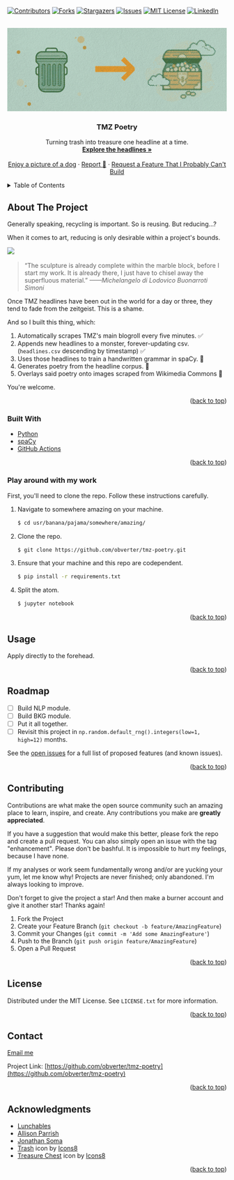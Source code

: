 <div id="top"></div>
<!--
*** Thanks for checking out the Best-README-Template. If you have a suggestion
*** that would make this better, please fork the repo and create a pull request
*** or simply open an issue with the tag "enhancement".
*** Don't forget to give the project a star!
*** Thanks again! Now go create something AMAZING! :D
-->

<!-- PROJECT SHIELDS -->
<!--
*** I'm using markdown "reference style" links for readability.
*** Reference links are enclosed in brackets [ ] instead of parentheses ( ).
*** See the bottom of this document for the declaration of the reference variables
*** for contributors-url, forks-url, etc. This is an optional, concise syntax you may use.
*** https://www.markdownguide.org/basic-syntax/#reference-style-links
-->
[![Contributors][contributors-shield]][contributors-url]
[![Forks][forks-shield]][forks-url]
[![Stargazers][stars-shield]][stars-url]
[![Issues][issues-shield]][issues-url]
[![MIT License][license-shield]][license-url]
[![LinkedIn][linkedin-shield]][linkedin-url]

<!-- PROJECT LOGO -->
<br />
<div align="center">
  <a href="https://github.com/obverter/tmz-poetry">
    <img src="images/tmz-poetry.png">
  </a>

<h3 align="center">TMZ Poetry</h3>

  <p align="center">
    Turning trash into treasure one headline at a time.
    <br />
    <a href="headlines.csv"><strong>Explore the headlines »</strong></a>
    <br />
    <br />
    <a href="https://random.dog/">Enjoy a picture of a dog</a>
    ·
    <a href="https://github.com/obverter/tmz-poetry/issues">Report 🐛</a>
    ·
    <a href="https://github.com/obverter/tmz-poetry/issues">Request a Feature That I Probably Can't Build</a>
  </p>
</div>

<!-- TABLE OF CONTENTS -->
<details>
  <summary>Table of Contents</summary>
  <ol>
    <li>
      <a href="#about-the-project">About The Project</a>
      <ul>
        <li><a href="#built-with">Built With</a></li>
      </ul>
    </li>
    <li>
      <a href="#getting-started">Getting Started</a>
      <ul>
        <li><a href="#prerequisites">Prerequisites</a></li>
        <li><a href="#installation">Installation</a></li>
      </ul>
    </li>
    <li><a href="#usage">Usage</a></li>
    <li><a href="#roadmap">Roadmap</a></li>
    <li><a href="#contributing">Contributing</a></li>
    <li><a href="#license">License</a></li>
    <li><a href="#contact">Contact</a></li>
    <li><a href="#acknowledgments">Acknowledgments</a></li>
  </ol>
</details>

<!-- ABOUT THE PROJECT -->

## About The Project

<!--
[![Product Name Screen Shot][product-screenshot]](https://example.com) -->

<!-- Here's a blank template to get started: To avoid retyping too much info. Do a search and replace with your text editor for the following: `obverter`, `tmz-poetry`, `obverter`, `BenTylerElliott`, `obverter.com`, `ben`, `TMZ Poetry`, `Turning Trash Into Treasure` -->

Generally speaking, recycling is important. So is reusing. But reducing...?

When it comes to art, reducing is only desirable within a project's bounds.

<img src="https://news.artnet.com/app/news-upload/2018/01/TMNT_Michelangelo-10-1024x683.jpg"></img>

> “The sculpture is already complete within the marble block, before I start my work. It is already there, I just have to chisel away the superfluous material.”
> <cite>——Michelangelo di Lodovico Buonarroti Simoni</cite>

Once TMZ headlines have been out in the world for a day or three, they tend to fade from the zeitgeist. This is a shame.

And so I built this thing, which:

1. Automatically scrapes TMZ's main blogroll every five minutes. ✅
2. Appends new headlines to a monster, forever-updating csv. (`headlines.csv` descending by timestamp) ✅
3. Uses those headlines to train a handwritten grammar in spaCy. 🔨
4. Generates poetry from the headline corpus. 🔨
5. Overlays said poetry onto images scraped from Wikimedia Commons 🔨

You're welcome.

<p align="right">(<a href="#top">back to top</a>)</p>

### Built With

<!-- * [Next.js](https://nextjs.org/)
* [React.js](https://reactjs.org/)
* [Vue.js](https://vuejs.org/)
* [Angular](https://angular.io/)
* [Svelte](https://svelte.dev/)
* [Laravel](https://laravel.com)
* [Bootstrap](https://getbootstrap.com)
* [JQuery](https://jquery.com) -->

- [Python](https://python.org)
- [spaCy](https://spacy.io/)
- [GitHub Actions](https://github.com/features/actions)

<p align="right">(<a href="#top">back to top</a>)</p>

<!-- GETTING STARTED -->
<!-- ## Getting Started

This is an example of how you may give instructions on setting up your project locally.
To get a local copy up and running follow these simple example steps. -->

### Play around with my work

First, you'll need to clone the repo. Follow these instructions carefully.

1. Navigate to somewhere amazing on your machine.
   ```sh
   $ cd usr/banana/pajama/somewhere/amazing/
   ```
2. Clone the repo.
   ```sh
   $ git clone https://github.com/obverter/tmz-poetry.git
   ```
3. Ensure that your machine and this repo are codependent.
   ```sh
   $ pip install -r requirements.txt
   ```
4. Split the atom.
   ```sh
   $ jupyter notebook
   ```

<p align="right">(<a href="#top">back to top</a>)</p>

<!-- USAGE EXAMPLES -->

## Usage

Apply directly to the forehead.

<!-- Use this space to show useful examples of how a project can be used. Additional screenshots, code examples and demos work well in this space. You may also link to more resources. -->

<!-- _For more examples, please refer to the [Documentation](https://example.com)_ -->

<p align="right">(<a href="#top">back to top</a>)</p>

<!-- ROADMAP -->

## Roadmap

- [ ] Build NLP module.
- [ ] Build BKG module.
- [ ] Put it all together.
- [ ] Revisit this project in `np.random.default_rng().integers(low=1, high=12)` months.

See the [open issues](https://github.com/obverter/tmz-poetry/issues) for a full list of proposed features (and known issues).

<p align="right">(<a href="#top">back to top</a>)</p>

<!-- CONTRIBUTING -->

## Contributing

Contributions are what make the open source community such an amazing place to learn, inspire, and create. Any contributions you make are **greatly appreciated**.

If you have a suggestion that would make this better, please fork the repo and create a pull request. You can also simply open an issue with the tag "enhancement". Please don't be bashful. It is impossible to hurt my feelings, because I have none.

If my analyses or work seem fundamentally wrong and/or are yucking your yum, let me know why! Projects are never finished; only abandoned. I'm always looking to improve.

Don't forget to give the project a star! And then make a burner account and give it another star! Thanks again!

1. Fork the Project
2. Create your Feature Branch (`git checkout -b feature/AmazingFeature`)
3. Commit your Changes (`git commit -m 'Add some AmazingFeature'`)
4. Push to the Branch (`git push origin feature/AmazingFeature`)
5. Open a Pull Request

<p align="right">(<a href="#top">back to top</a>)</p>

<!-- LICENSE -->

## License

Distributed under the MIT License. See `LICENSE.txt` for more information.

<p align="right">(<a href="#top">back to top</a>)</p>

<!-- CONTACT -->

## Contact

[Email me](ben@obverter.com)

Project Link: [https://github.com/obverter/tmz-poetry](https://github.com/obverter/tmz-poetry)

<p align="right">(<a href="#top">back to top</a>)</p>

<!-- ACKNOWLEDGMENTS -->

## Acknowledgments

- [Lunchables](https://lunchables.com)
- [Allison Parrish](https://github.com/aparrish)
- [Jonathan Soma](https://github.com/jsoma)
- <a target="_blank" href="https://icons8.com/icon/109470/trash">Trash</a> icon by <a target="_blank" href="https://icons8.com">Icons8</a>
- <a target="_blank" href="https://icons8.com/icon/gKCLeOcRmojF/treasure-chest">Treasure Chest</a> icon by <a target="_blank" href="https://icons8.com">Icons8</a>
<!-- * []()
- []() -->

<p align="right">(<a href="#top">back to top</a>)</p>

<!-- MARKDOWN LINKS & IMAGES -->
<!-- https://www.markdownguide.org/basic-syntax/#reference-style-links -->

[contributors-shield]: https://img.shields.io/github/contributors/obverter/tmz-poetry.svg?style=for-the-badge
[contributors-url]: https://github.com/obverter/tmz-poetry/graphs/contributors
[forks-shield]: https://img.shields.io/github/forks/obverter/tmz-poetry.svg?style=for-the-badge
[forks-url]: https://github.com/obverter/tmz-poetry/network/members
[stars-shield]: https://img.shields.io/github/stars/obverter/tmz-poetry.svg?style=for-the-badge
[stars-url]: https://github.com/obverter/tmz-poetry/stargazers
[issues-shield]: https://img.shields.io/github/issues/obverter/tmz-poetry.svg?style=for-the-badge
[issues-url]: https://github.com/obverter/tmz-poetry/issues
[license-shield]: https://img.shields.io/github/license/obverter/tmz-poetry.svg?style=for-the-badge
[license-url]: https://github.com/obverter/tmz-poetry/blob/master/LICENSE.txt
[linkedin-shield]: https://img.shields.io/badge/-LinkedIn-black.svg?style=for-the-badge&logo=linkedin&colorB=555
[linkedin-url]: https://linkedin.com/in/BenTylerElliott
[product-screenshot]: images/screenshot.png
